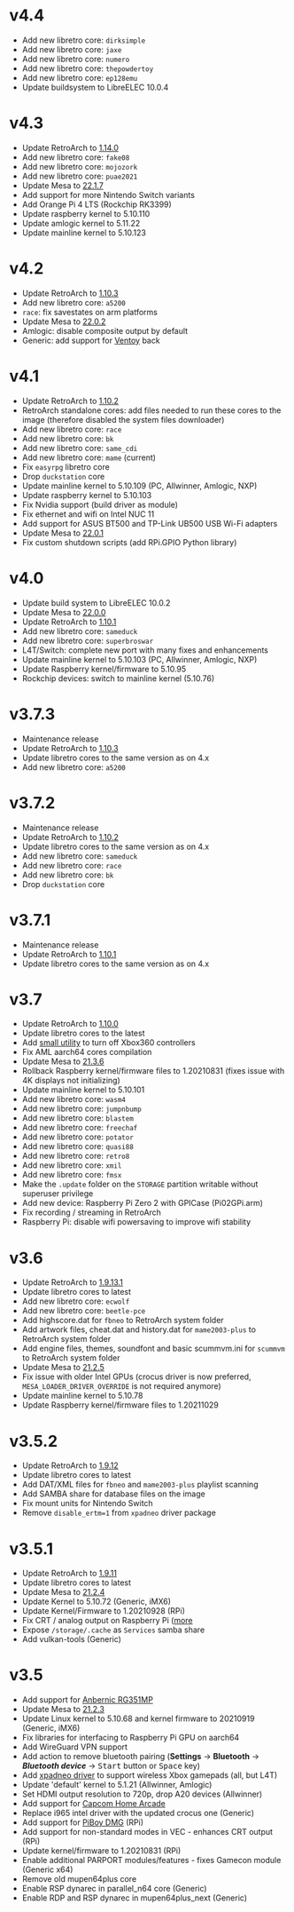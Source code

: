 # v4.4
* Add new libretro core: `dirksimple`
* Add new libretro core: `jaxe`
* Add new libretro core: `numero`
* Add new libretro core: `thepowdertoy`
* Add new libretro core: `ep128emu`
* Update buildsystem to LibreELEC 10.0.4

# v4.3
* Update RetroArch to [1.14.0](https://www.libretro.com/index.php/retroarch-1-14-0-release/)
* Add new libretro core: `fake08`
* Add new libretro core: `mojozork`
* Add new libretro core: `puae2021`
* Update Mesa to [22.1.7](https://docs.mesa3d.org/relnotes/22.1.7.html)
* Add support for more Nintendo Switch variants
* Add Orange Pi 4 LTS (Rockchip RK3399)
* Update raspberry kernel to 5.10.110
* Update amlogic kernel to 5.11.22
* Update mainline kernel to 5.10.123

# v4.2
* Update RetroArch to [1.10.3](https://www.libretro.com/index.php/retroarch-1-10-3-release/)
* Add new libretro core: `a5200`
* `race`: fix savestates on arm platforms
* Update Mesa to [22.0.2](https://docs.mesa3d.org/relnotes/22.0.2.html)
* Amlogic: disable composite output by default
* Generic: add support for [Ventoy](https://www.ventoy.net) back

# v4.1
* Update RetroArch to [1.10.2](https://www.libretro.com/index.php/retroarch-1-10-2-release/)
* RetroArch standalone cores: add files needed to run these cores to the image (therefore disabled the system files downloader)
* Add new libretro core: `race`
* Add new libretro core: `bk`
* Add new libretro core: `same_cdi`
* Add new libretro core: `mame` (current)
* Fix `easyrpg` libretro core
* Drop `duckstation` core
* Update mainline kernel to 5.10.109 (PC, Allwinner, Amlogic, NXP)
* Update raspberry kernel to 5.10.103
* Fix Nvidia support (build driver as module)
* Fix ethernet and wifi on Intel NUC 11
* Add support for ASUS BT500 and TP-Link UB500 USB Wi-Fi adapters
* Update Mesa to [22.0.1](https://docs.mesa3d.org/relnotes/22.0.1.html)
* Fix custom shutdown scripts (add RPi.GPIO Python library)

# v4.0
* Update build system to LibreELEC 10.0.2
* Update Mesa to [22.0.0](https://docs.mesa3d.org/relnotes/22.0.0.html)
* Update RetroArch to [1.10.1](https://www.libretro.com/index.php/retroarch-1-10-1-release/)
* Add new libretro core: `sameduck`
* Add new libretro core: `superbroswar`
* L4T/Switch: complete new port with many fixes and enhancements
* Update mainline kernel to 5.10.103 (PC, Allwinner, Amlogic, NXP)
* Update Raspberry kernel/firmware to 5.10.95
* Rockchip devices: switch to mainline kernel (5.10.76)

# v3.7.3
* Maintenance release
* Update RetroArch to [1.10.3](https://www.libretro.com/index.php/retroarch-1-10-3-release/)
* Update libretro cores to the same version as on 4.x
* Add new libretro core: `a5200`

# v3.7.2
* Maintenance release
* Update RetroArch to [1.10.2](https://www.libretro.com/index.php/retroarch-1-10-2-release/)
* Update libretro cores to the same version as on 4.x
* Add new libretro core: `sameduck`
* Add new libretro core: `race`
* Add new libretro core: `bk`
* Drop `duckstation` core

# v3.7.1
* Maintenance release
* Update RetroArch to [1.10.1](https://www.libretro.com/index.php/retroarch-1-10-1-release/)
* Update libretro cores to the same version as on 4.x

# v3.7
* Update RetroArch to [1.10.0](https://www.libretro.com/index.php/retroarch-1-10-0-release/)
* Update libretro cores to the latest
* Add [small utility](https://github.com/spleen1981/xbox360-controllers-shutdown) to turn off Xbox360 controllers
* Fix AML aarch64 cores compilation
* Update Mesa to [21.3.6](https://docs.mesa3d.org/relnotes/21.3.6.html)
* Rollback Raspberry kernel/firmware files to 1.20210831 (fixes issue with 4K displays not initializing)
* Update mainline kernel to 5.10.101
* Add new libretro core: `wasm4`
* Add new libretro core: `jumpnbump`
* Add new libretro core: `blastem`
* Add new libretro core: `freechaf`
* Add new libretro core: `potator`
* Add new libretro core: `quasi88`
* Add new libretro core: `retro8`
* Add new libretro core: `xmil`
* Add new libretro core: `fmsx`
* Make the `.update` folder on the `STORAGE` partition writable without superuser privilege
* Add new device: Raspberry Pi Zero 2 with GPICase (Pi02GPi.arm)
* Fix recording / streaming in RetroArch
* Raspberry Pi: disable wifi powersaving to improve wifi stability

# v3.6
* Update RetroArch to [1.9.13.1](https://www.libretro.com/index.php/retroarch-1-9-13-release/)
* Update libretro cores to latest
* Add new libretro core: `ecwolf`
* Add new libretro core: `beetle-pce`
* Add highscore.dat for `fbneo` to RetroArch system folder
* Add artwork files, cheat.dat and history.dat for `mame2003-plus` to RetroArch system folder
* Add engine files, themes, soundfont and basic scummvm.ini for `scummvm` to RetroArch system folder
* Update Mesa to [21.2.5](https://docs.mesa3d.org/relnotes/21.2.5.html)
* Fix issue with older Intel GPUs (crocus driver is now preferred, `MESA_LOADER_DRIVER_OVERRIDE` is not required anymore)
* Update mainline kernel to 5.10.78
* Update Raspberry kernel/firmware files to 1.20211029

# v3.5.2
* Update RetroArch to [1.9.12](https://www.libretro.com/index.php/retroarch-1-9-12-release/)
* Update libretro cores to latest
* Add DAT/XML files for `fbneo` and `mame2003-plus` playlist scanning
* Add SAMBA share for database files on the image
* Fix mount units for Nintendo Switch
* Remove `disable_ertm=1` from `xpadneo` driver package

# v3.5.1
* Update RetroArch to [1.9.11](https://www.libretro.com/index.php/retroarch-1-9-11-release/)
* Update libretro cores to latest
* Update Mesa to [21.2.4](https://docs.mesa3d.org/relnotes/21.2.4.html)
* Update Kernel to 5.10.72 (Generic, iMX6)
* Update Kernel/Firmware to 1.20210928 (RPi)
* Fix CRT / analog output on Raspberry Pi ([more](https://github.com/libretro/Lakka-LibreELEC/wiki/Raspberry-Pi#composite-output)
* Expose `/storage/.cache` as `Services` samba share
* Add vulkan-tools (Generic)

# v3.5
* Add support for [Anbernic RG351MP](https://anbernic.com/products/anbernic-new-rg351mp-retro-games-built)
* Update Mesa to [21.2.3](https://docs.mesa3d.org/relnotes/21.2.3.html)
* Update Linux kernel to 5.10.68 and kernel firmware to 20210919 (Generic, iMX6)
* Fix libraries for interfacing to Raspberry Pi GPU on aarch64
* Add WireGuard VPN support
* Add action to remove bluetooth pairing (**Settings** &rarr; **Bluetooth** &rarr; ***Bluetooth device*** &rarr; <kbd>Start</kbd> button or <kbd>Space</kbd> key)
* Add [xpadneo driver](https://atar-axis.github.io/xpadneo/) to support wireless Xbox gamepads (all, but L4T)
* Update 'default' kernel to 5.1.21 (Allwinner, Amlogic)
* Set HDMI output resolution to 720p, drop A20 devices (Allwinner)
* Add support for [Capcom Home Arcade](https://capcomhomearcade.com/uk)
* Replace i965 intel driver with the updated crocus one (Generic)
* Add support for [PiBoy DMG](https://www.experimentalpi.com/PiBoy-DMG--Kit_p_18.html) (RPi)
* Add support for non-standard modes in VEC - enhances CRT output (RPi)
* Update kernel/firmware to 1.20210831 (RPi)
* Enable additional PARPORT modules/features - fixes Gamecon module (Generic x64)
* Remove old mupen64plus core
* Enable RSP dynarec in parallel_n64 core (Generic)
* Enable RDP and RSP dynarec in mupen64plus_next (Generic)
